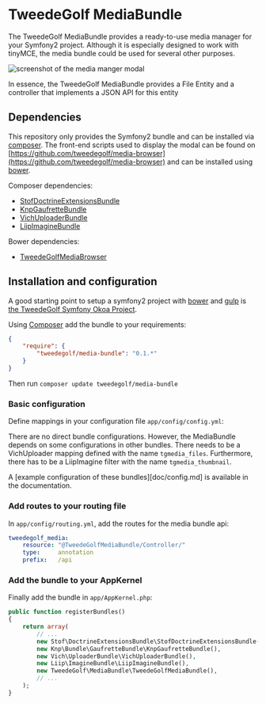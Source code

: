 # TweedeGolf MediaBundle

The TweedeGolf MediaBundle provides a ready-to-use media manager for your Symfony2 project. Although it is especially designed to work with tinyMCE, the media bundle could be used for several other purposes.

![screenshot of the media manger modal](https://raw.githubusercontent.com/tweedegolf/media-bundle/master/doc/screen.png)

In essence, the TweedeGolf MediaBundle provides a File Entity and a controller that implements a JSON API for this entity

## Dependencies

This repository only provides the Symfony2 bundle and can be installed via [composer](https://getcomposer.org/). The front-end scripts used to display the modal can be found on [https://github.com/tweedegolf/media-browser](https://github.com/tweedegolf/media-browser) and can be installed using [bower](http://bower.io).

Composer dependencies:

* [StofDoctrineExtensionsBundle](https://github.com/stof/StofDoctrineExtensionsBundle)
* [KnpGaufretteBundle](https://github.com/KnpLabs/KnpGaufretteBundle)
* [VichUploaderBundle](https://github.com/dustin10/VichUploaderBundle)
* [LiipImagineBundle](https://github.com/liip/LiipImagineBundle)

Bower dependencies:

* [TweedeGolfMediaBrowser](https://github.com/tweedegolf/media-browser)

## Installation and configuration
A good starting point to setup a symfony2 project with [bower](http://bower.io) and [gulp](http://gulpjs.com/) is [the TweedeGolf Symfony Okoa Project](https://github.com/tweedegolf/symfony-okoa).

Using [Composer](https://getcomposer.org/) add the bundle to your requirements:

```json
{
    "require": {
        "tweedegolf/media-bundle": "0.1.*"
    }
}
```

Then run `composer update tweedegolf/media-bundle`

### Basic configuration
Define mappings in your configuration file `app/config/config.yml`:

There are no direct bundle configurations. However, the MediaBundle depends on some configurations in other bundles. There needs to be a VichUploader mapping defined with the name `tgmedia_files`. Furthermore, there has to be a LiipImagine filter with the name `tgmedia_thumbnail`.

A [example configuration of these bundles][doc/config.md] is available in the documentation.

### Add routes to your routing file
In `app/config/routing.yml`, add the routes for the media bundle api:

```yaml
tweedegolf_media:
    resource: "@TweedeGolfMediaBundle/Controller/"
    type:     annotation
    prefix:   /api
```

### Add the bundle to your AppKernel
Finally add the bundle in `app/AppKernel.php`:

```php
public function registerBundles()
{
    return array(
        // ...
        new Stof\DoctrineExtensionsBundle\StofDoctrineExtensionsBundle(),
        new Knp\Bundle\GaufretteBundle\KnpGaufretteBundle(),
        new Vich\UploaderBundle\VichUploaderBundle(),
        new Liip\ImagineBundle\LiipImagineBundle(),
        new TweedeGolf\MediaBundle\TweedeGolfMediaBundle(),
        // ...
    );
}
```
